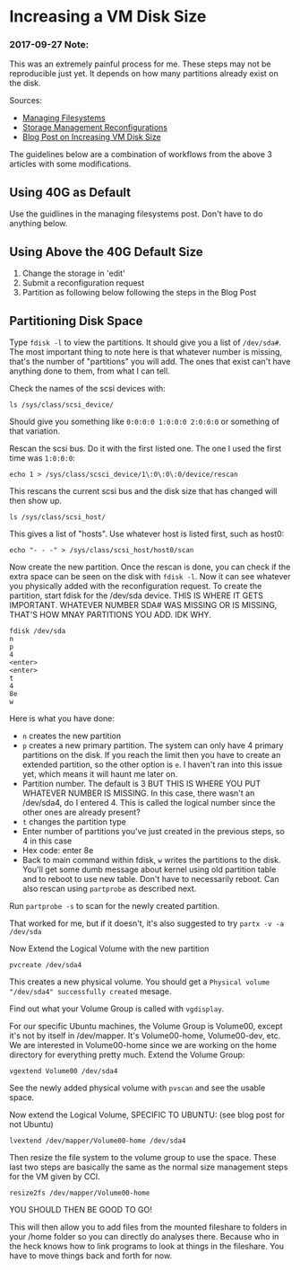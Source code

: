 # Increasing a VM Disk Size 

### 2017-09-27 Note:

This was an extremely painful process for me. These steps may not be reproducible just yet. It depends on how many partitions already exist on the disk. 

Sources: 

- [Managing Filesystems](https://kb.wisc.edu/cci/64024)
- [Storage Management Reconfigurations](https://kb.wisc.edu/cci/52028)
- [Blog Post on Increasing VM Disk Size](https://ma.ttias.be/increase-a-vmware-disk-size-vmdk-formatted-as-linux-lvm-without-rebooting/)


The guidelines below are a combination of workflows from the above 3 articles with some modifications. 

## Using 40G as Default

Use the guidlines in the managing filesystems post. Don't have to do anything below. 

## Using Above the 40G Default Size

1. Change the storage in 'edit'
2. Submit a reconfiguration request
3. Partition as following below following the steps in the Blog Post

## Partitioning Disk Space 

Type `fdisk -l` to view the partitions. It should give you a list of `/dev/sda#`. The most important thing to note here is that whatever number is missing, that's the number of "partitions" you will add. The ones that exist can't have anything done to them, from what I can tell. 

Check the names of the scsi devices with:

```
ls /sys/class/scsi_device/
```

Should give you something like `0:0:0:0 1:0:0:0 2:0:0:0` or something of that variation. 

Rescan the scsi bus. Do it with the first listed one. The one I used the first time was `1:0:0:0`:

```
echo 1 > /sys/class/scsci_device/1\:0\:0\:0/device/rescan
```

This rescans the current scsi bus and the disk size that has changed will then show up. 

```
ls /sys/class/scsi_host/
```

This gives a list of "hosts". Use whatever host is listed first, such as host0:

```
echo "- - -" > /sys/class/scsi_host/host0/scan
```

Now create the new partition. Once the rescan is done, you can check if the extra space can be seen on the disk with `fdisk -l`. Now it can see whatever you physically added with the reconfiguration request. To create the partition, start fdisk for the /dev/sda device. THIS IS WHERE IT GETS IMPORTANT. WHATEVER NUMBER SDA# WAS MISSING OR IS MISSING, THAT'S HOW MNAY PARTITIONS YOU ADD. IDK WHY. 

```
fdisk /dev/sda
n
p
4
<enter>
<enter>
t
4
8e
w
```

Here is what you have done: 

- `n` creates the new partition
- `p` creates a new primary partition. The system can only have 4 primary partitions on the disk. If you reach the limit then you have to create an extended partition, so the other option is `e`. I haven't ran into this issue yet, which means it will haunt me later on. 
- Partition number. The default is 3 BUT THIS IS WHERE YOU PUT WHATEVER NUMBER IS MISSING. In this case, there wasn't an /dev/sda4, do I entered 4. This is called the logical number since the other ones are already present?
- `t` changes the partition type
- Enter number of partitions you've just created in the previous steps, so 4 in this case
- Hex code: enter 8e
- Back to main command within fdisk, `w` writes the partitions to the disk. You'll get some dumb message about kernel using old partition table and to reboot to use new table. Don't have to necessarily reboot. Can also rescan using `partprobe` as described next.

Run `partprobe -s` to scan for the newly created partition.

That worked for me, but if it doesn't, it's also suggested to try `partx -v -a /dev/sda`

Now Extend the Logical Volume with the new partition

`pvcreate /dev/sda4`

This creates a new physical volume. You should get a `Physical volume "/dev/sda4" successfully created` mesage. 

Find out what your Volume Group is called with `vgdisplay`. 

For our specific Ubuntu machines, the Volume Group is Volume00, except it's not by itself in /dev/mapper. It's Volume00-home, Volume00-dev, etc. We are interested in Volume00-home since we are working on the home directory for everything pretty much. Extend the Volume Group: 

```
vgextend Volume00 /dev/sda4
```

See the newly added physical volume with `pvscan` and see the usable space. 

Now extend the Logical Volume, SPECIFIC TO UBUNTU: (see blog post for not Ubuntu)

```
lvextend /dev/mapper/Volume00-home /dev/sda4
```

Then resize the file system to the volume group to use the space. These last two steps are basically the same as the normal size management steps for the VM given by CCI. 

```
resize2fs /dev/mapper/Volume00-home
```

YOU SHOULD THEN BE GOOD TO GO! 

This will then allow you to add files from the mounted fileshare to folders in your /home folder so you can directly do analyses there. Because who in the heck knows how to link programs to look at things in the fileshare. You have to move things back and forth for now. 